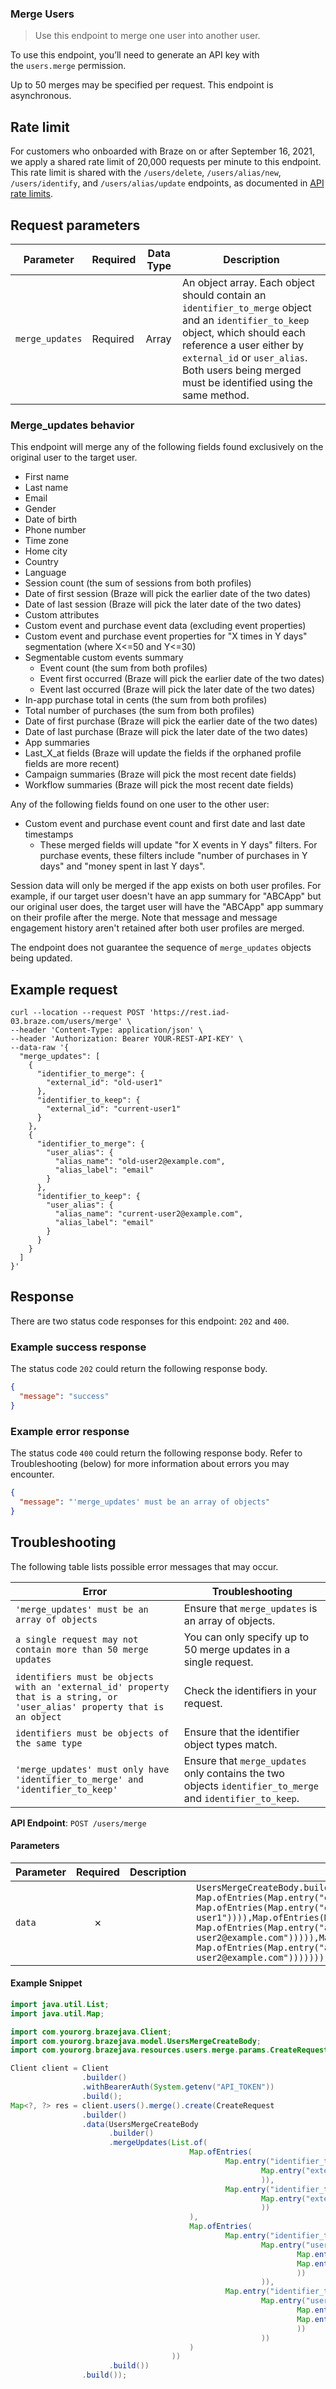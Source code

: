 
### Merge Users <a name="create"></a>

> Use this endpoint to merge one user into another user. 
  

To use this endpoint, you’ll need to generate an API key with the `users.merge` permission.

Up to 50 merges may be specified per request. This endpoint is asynchronous.

## Rate limit

For customers who onboarded with Braze on or after September 16, 2021, we apply a shared rate limit of 20,000 requests per minute to this endpoint. This rate limit is shared with the `/users/delete`, `/users/alias/new`, `/users/identify`, and `/users/alias/update` endpoints, as documented in [API rate limits](https://www.braze.com/docs/api/api_limits/).

## Request parameters

| Parameter | Required | Data Type | Description |
| --- | --- | --- | --- |
| `merge_updates` | Required | Array | An object array. Each object should contain an `identifier_to_merge` object and an `identifier_to_keep` object, which should each reference a user either by `external_id` or `user_alias`. Both users being merged must be identified using the same method. |

### Merge_updates behavior

This endpoint will merge any of the following fields found exclusively on the original user to the target user.

- First name
- Last name
- Email
- Gender
- Date of birth
- Phone number
- Time zone
- Home city
- Country
- Language
- Session count (the sum of sessions from both profiles)
- Date of first session (Braze will pick the earlier date of the two dates)
- Date of last session (Braze will pick the later date of the two dates)
- Custom attributes
- Custom event and purchase event data (excluding event properties)
- Custom event and purchase event properties for "X times in Y days" segmentation (where X<=50 and Y<=30)
- Segmentable custom events summary
    - Event count (the sum from both profiles)
    - Event first occurred (Braze will pick the earlier date of the two dates)
    - Event last occurred (Braze will pick the later date of the two dates)
- In-app purchase total in cents (the sum from both profiles)
- Total number of purchases (the sum from both profiles)
- Date of first purchase (Braze will pick the earlier date of the two dates)
- Date of last purchase (Braze will pick the later date of the two dates)
- App summaries
- Last_X_at fields (Braze will update the fields if the orphaned profile fields are more recent)
- Campaign summaries (Braze will pick the most recent date fields)
- Workflow summaries (Braze will pick the most recent date fields)
    

Any of the following fields found on one user to the other user:

- Custom event and purchase event count and first date and last date timestamps
    - These merged fields will update "for X events in Y days" filters. For purchase events, these filters include "number of purchases in Y days" and "money spent in last Y days".

Session data will only be merged if the app exists on both user profiles. For example, if our target user doesn't have an app summary for "ABCApp" but our original user does, the target user will have the "ABCApp" app summary on their profile after the merge. Note that message and message engagement history aren't retained after both user profiles are merged.

The endpoint does not guarantee the sequence of `merge_updates` objects being updated.

## Example request

```
curl --location --request POST 'https://rest.iad-03.braze.com/users/merge' \
--header 'Content-Type: application/json' \
--header 'Authorization: Bearer YOUR-REST-API-KEY' \
--data-raw '{
  "merge_updates": [
    {
      "identifier_to_merge": {
        "external_id": "old-user1"
      },
      "identifier_to_keep": {
        "external_id": "current-user1"
      }
    },
    {
      "identifier_to_merge": {
        "user_alias": {
          "alias_name": "old-user2@example.com",
          "alias_label": "email"
        }
      },
      "identifier_to_keep": {
        "user_alias": {
          "alias_name": "current-user2@example.com",
          "alias_label": "email"
        }
      }
    }
  ]
}'

```

## Response

There are two status code responses for this endpoint: `202` and `400`.

### Example success response

The status code `202` could return the following response body.

``` json
{
  "message": "success"
}

```

### Example error response

The status code `400` could return the following response body. Refer to Troubleshooting (below) for more information about errors you may encounter.

``` json
{
  "message": "'merge_updates' must be an array of objects"
}

```

## Troubleshooting

The following table lists possible error messages that may occur.

| Error | Troubleshooting |
| --- | --- |
| `'merge_updates' must be an array of objects` | Ensure that `merge_updates` is an array of objects. |
| `a single request may not contain more than 50 merge updates` | You can only specify up to 50 merge updates in a single request. |
| `identifiers must be objects with an 'external_id' property that is a string, or 'user_alias' property that is an object` | Check the identifiers in your request. |
| `identifiers must be objects of the same type` | Ensure that the identifier object types match. |
| `'merge_updates' must only have 'identifier_to_merge' and 'identifier_to_keep'` | Ensure that `merge_updates` only contains the two objects `identifier_to_merge` and `identifier_to_keep`. |

**API Endpoint**: `POST /users/merge`

#### Parameters

| Parameter | Required | Description | Example |
|-----------|:--------:|-------------|--------|
| `data` | ✗ |  | `UsersMergeCreateBody.builder().mergeUpdates(List.of(Map.ofEntries(Map.entry("identifier_to_keep", Map.ofEntries(Map.entry("external_id", "current-user1"))),Map.entry("identifier_to_merge", Map.ofEntries(Map.entry("external_id", "old-user1")))),Map.ofEntries(Map.entry("identifier_to_keep", Map.ofEntries(Map.entry("user_alias", Map.ofEntries(Map.entry("alias_label", "email"),Map.entry("alias_name", "current-user2@example.com"))))),Map.entry("identifier_to_merge", Map.ofEntries(Map.entry("user_alias", Map.ofEntries(Map.entry("alias_label", "email"),Map.entry("alias_name", "old-user2@example.com")))))))).build()` |

#### Example Snippet

```java
import java.util.List;
import java.util.Map;

import com.yourorg.brazejava.Client;
import com.yourorg.brazejava.model.UsersMergeCreateBody;
import com.yourorg.brazejava.resources.users.merge.params.CreateRequest;

Client client = Client
                .builder()
                .withBearerAuth(System.getenv("API_TOKEN"))
                .build();
Map<?, ?> res = client.users().merge().create(CreateRequest
                .builder()
                .data(UsersMergeCreateBody
                      .builder()
                      .mergeUpdates(List.of(
                                        Map.ofEntries(
                                                Map.entry("identifier_to_keep", Map.ofEntries(
                                                        Map.entry("external_id", "current-user1")
                                                        )),
                                                Map.entry("identifier_to_merge", Map.ofEntries(
                                                        Map.entry("external_id", "old-user1")
                                                        ))
                                        ),
                                        Map.ofEntries(
                                                Map.entry("identifier_to_keep", Map.ofEntries(
                                                        Map.entry("user_alias", Map.ofEntries(
                                                                Map.entry("alias_label", "email"),
                                                                Map.entry("alias_name", "current-user2@example.com")
                                                                ))
                                                        )),
                                                Map.entry("identifier_to_merge", Map.ofEntries(
                                                        Map.entry("user_alias", Map.ofEntries(
                                                                Map.entry("alias_label", "email"),
                                                                Map.entry("alias_name", "old-user2@example.com")
                                                                ))
                                                        ))
                                        )
                                    ))
                      .build())
                .build());
```
